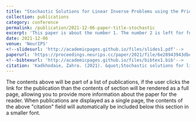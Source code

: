 ```yaml
---
title: "Stochastic Solutions for Linear Inverse Problems using the Prior Implicit in a Denoiser"
collection: publications
category: conference
permalink: /publication/2021-12-06-paper-title-stochastic
excerpt: 'This paper is about the number 1. The number 2 is left for future work.'
date: 2021-12-06
venue: 'NeurIPS'
<!--slidesurl: 'http://academicpages.github.io/files/slides1.pdf'-->
paperurl: 'https://proceedings.neurips.cc/paper/2021/file/6e28943943dbed3c7f82fc05f269947a-Paper.pdf'
<!--bibtexurl: 'http://academicpages.github.io/files/bibtex1.bib'-->
citation: 'Kadkhodaie, Zahra. (2021). &quot;Stochastic solutions for linear inverse problems using the prior implicit in a denoiser.&quot; <i>Advances in Neural Information Processing Systems 34</i> 13242-13254.'
---
```

The contents above will be part of a list of publications, if the user clicks the link for the publication than the contents of section will be rendered as a full page, allowing you to provide more information about the paper for the reader. When publications are displayed as a single page, the contents of the above "citation" field will automatically be included below this section in a smaller font.
